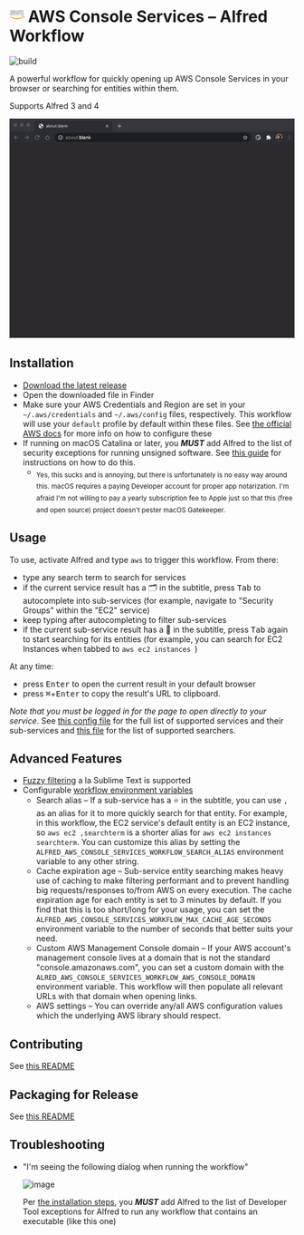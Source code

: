 # <img src="icon.png" width="26"> AWS Console Services – Alfred Workflow

![build](https://github.com/rkoval/alfred-aws-console-services-workflow/workflows/build/badge.svg)

A powerful workflow for quickly opening up AWS Console Services in your browser or searching for entities within them.

Supports Alfred 3 and 4

![AWS Console Services - Alfred Workflow Demo](demo.gif)

## Installation
- [Download the latest release](https://github.com/rkoval/alfred-aws-console-services-workflow/releases)
- Open the downloaded file in Finder
- Make sure your AWS Credentials and Region are set in your `~/.aws/credentials` and `~/.aws/config` files, respectively. This workflow will use your `default` profile by default within these files. See [the official AWS docs](https://docs.aws.amazon.com/sdk-for-go/v1/developer-guide/configuring-sdk.html#specifying-the-region) for more info on how to configure these
- If running on macOS Catalina or later, you _**MUST**_ add Alfred to the list of security exceptions for running unsigned software. See [this guide](https://github.com/deanishe/awgo/wiki/Catalina) for instructions on how to do this.
  - <sub>Yes, this sucks and is annoying, but there is unfortunately is no easy way around this. macOS requires a paying Developer account for proper app notarization. I'm afraid I'm not willing to pay a yearly subscription fee to Apple just so that this (free and open source) project doesn't pester macOS Gatekeeper.</sub>

## Usage
To use, activate Alfred and type `aws` to trigger this workflow. From there:

- type any search term to search for services
- if the current service result has a 🗂 in the subtitle, press <kbd>Tab</kbd> to autocomplete into sub-services (for example, navigate to "Security Groups" within the "EC2" service)
- keep typing after autocompleting to filter sub-services
- if the current sub-service result has a 🔎 in the subtitle, press <kbd>Tab</kbd> again to start searching for its entities (for example, you can search for EC2 Instances when tabbed to `aws ec2 instances `)

At any time:
- press <kbd>Enter</kbd> to open the current result in your default browser
- press <kbd>⌘</kbd>+<kbd>Enter</kbd> to copy the result's URL to clipboard.

*Note that you must be logged in for the page to open directly to your service*. See [this config file](console-services.yml) for the full list of supported services and their sub-services and [this file](searchers/searchers_by_service_id.go) for the list of supported searchers.

## Advanced Features

- [Fuzzy filtering](https://godoc.org/github.com/deanishe/awgo/fuzzy) a la Sublime Text is supported
- Configurable [workflow environment variables](https://www.alfredapp.com/help/workflows/advanced/variables/#environment)
  - Search alias – If a sub-service has a ⭐ in the subtitle, you can use `,` as an alias for it to more quickly search for that entity. For example, in this workflow, the EC2 service's default entity is an EC2 instance, so `aws ec2 ,searchterm` is a shorter alias for `aws ec2 instances searchterm`. You can customize this alias by setting the `ALFRED_AWS_CONSOLE_SERVICES_WORKFLOW_SEARCH_ALIAS` environment variable to any other string.
  - Cache expiration age – Sub-service entity searching makes heavy use of caching to make filtering performant and to prevent handling big requests/responses to/from AWS on every execution. The cache expiration age for each entity is set to 3 minutes by default. If you find that this is too short/long for your usage, you can set the `ALFRED_AWS_CONSOLE_SERVICES_WORKFLOW_MAX_CACHE_AGE_SECONDS` environment variable to the number of seconds that better suits your need.
  - Custom AWS Management Console domain – If your AWS account's management console lives at a domain that is not the standard "console.amazonaws.com", you can set a custom domain with the `ALRED_AWS_CONSOLE_SERVICES_WORKFLOW_AWS_CONSOLE_DOMAIN` environment variable. This workflow will then populate all relevant URLs with that domain when opening links.
  - AWS settings – You can override any/all AWS configuration values which the underlying AWS library should respect.

## Contributing

See [this README](CONTRIBUTING.md)

## Packaging for Release

See [this README](release_tools/README.md)

## Troubleshooting

- "I'm seeing the following dialog when running the workflow"

  ![image](https://user-images.githubusercontent.com/1282943/88503823-6eda4b80-cf98-11ea-9a4b-f2a5bdb8a1cc.png)

  Per [the installation steps](https://github.com/rkoval/alfred-aws-console-services-workflow#installation), you **_MUST_** add Alfred to the list of Developer Tool exceptions for Alfred to run any workflow that contains an executable (like this one)


